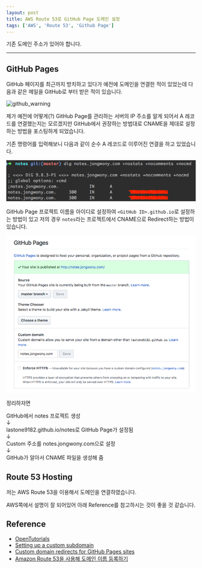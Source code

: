 ```yaml
---
layout: post
title: AWS Route 53로 GitHub Page 도메인 설정
tags: ['AWS', 'Route 53', 'Github Page']
---
```


<div class='warning'>
기존 도메인 주소가 있어야 합니다.
</div>

---

## GitHub Pages

GitHub 페이지를 최근까지 방치하고 있다가 예전에 도메인을 연결한 적이 있었는데 다음과 같은 메일을 GitHub로 부터 받은 적이 있습니다.

![github_warning](/Users/jongwon/github/public/personal/notes/image/aws/github_warning.png)

제가 예전에 어떻게(?) GitHub Page를 관리하는 서버의 IP 주소를 알게 되어서 A 레코드를 연결했는지는 모르겠지만 GitHub에서 권장하는 방법대로 CNAME을 제대로 설정하는 방법을 포스팅하게 되었습니다.

기존 명령어를 입력해보니 다음과 같이 순수 A 레코드로 이루어진 연결을 하고 있었습니다.

![a_record](/image/aws/a_record.png)

GitHub Page 프로젝트 이름을 아이디로 설정하여 `<GitHub ID>.github.io`로 설정하는 방법이 있고 저의 경우 `notes`라는 프로젝트에서 CNAME으로 Redirect하는 방법이 있습니다.

![github_pages](/image/aws/github_pages.png)

정리하자면

<div class='center'>

GitHub에서 notes 프로젝트 생성
<br>
↓
<br>
lastone9182.github.io/notes로 GitHub Page가 설정됨
<br>
↓
<br>
Custom 주소를 notes.jongwony.com으로 설정
<br>
↓
<br>
GitHub가 알아서 CNAME 파일을 생성해 줌

</div>


## Route 53 Hosting

저는 AWS Route 53을 이용해서 도메인을 연결하였습니다.

AWS쪽에서 설명이 잘 되어있어 아래 Reference를 참고하시는 것이 좋을 것 같습니다.


## Reference

- [OpenTutorials](//opentutorials.org/course/608/3012)
- [Setting up a custom subdomain](//help.github.com/articles/setting-up-a-custom-subdomain/)
- [Custom domain redirects for GitHub Pages sites](//help.github.com/articles/custom-domain-redirects-for-github-pages-sites/)
- [Amazon Route 53을 사용해 도메인 이름 등록하기](//docs.aws.amazon.com/ko_kr/Route53/latest/DeveloperGuide/registrar.html)